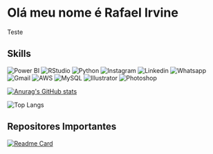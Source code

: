 # Olá meu nome é Rafael Irvine
Teste

## Skills
![Power BI](https://img.shields.io/badge/PowerBI-F2C811?style=for-the-badge&logo=Power%20BI&logoColor=white)
![RStudio](https://img.shields.io/badge/RStudio-75AADB?style=for-the-badge&logo=RStudio&logoColor=white)
![Python](	https://img.shields.io/badge/Python-FFD43B?style=for-the-badge&logo=python&logoColor=blue)
![Instagram](https://img.shields.io/badge/Instagram-E4405F?style=for-the-badge&logo=instagram&logoColor=white)
![Linkedin](https://img.shields.io/badge/LinkedIn-0077B5?style=for-the-badge&logo=linkedin&logoColor=white)
![Whatsapp](https://img.shields.io/badge/WhatsApp-25D366?style=for-the-badge&logo=WhatsApp&logoColor=white)
![Gmail](https://img.shields.io/badge/Gmail-D14836?style=for-the-badge&logo=gmail&logoColor=white)
![AWS](https://img.shields.io/badge/Amazon_AWS-FF9900?style=for-the-badge&logo=amazonaws&logoColor=white)
![MySQL](https://img.shields.io/badge/MySQL-005C84?style=for-the-badge&logo=mysql&logoColor=white)
![Illustrator](https://img.shields.io/badge/Adobe%20Illustrator-FF9A00?style=for-the-badge&logo=adobe%20illustrator&logoColor=white)
![Photoshop](https://img.shields.io/badge/Adobe%20Photoshop-31A8FF?style=for-the-badge&logo=Adobe%20Photoshop&logoColor=black)


[![Anurag's GitHub stats](https://github-readme-stats.vercel.app/api?username=Rafael-irvine&show_icons=true&theme=gruvbox)](https://github.com/anuraghazra/github-readme-stats)

![Top Langs](https://github-readme-stats.vercel.app/api/top-langs/?username=Rafael-irvine&layout=compact&theme=gruvbox)


## Repositores Importantes

[![Readme Card](https://github-readme-stats.vercel.app/api/pin/?username=Rafael-irvine&repo=Rafael-irvine&theme=gruvbox)](https://github.com/anuraghazra/github-readme-stats)
